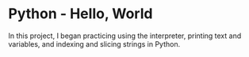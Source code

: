 # Python - Hello, World
In this project, I began practicing using the interpreter, printing text and variables, and indexing and slicing strings in Python.
